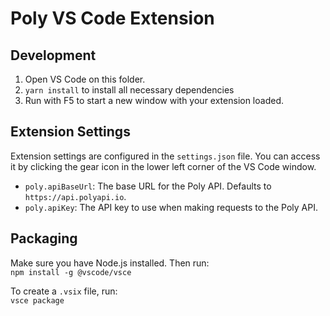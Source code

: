 # Poly VS Code Extension

## Development

1. Open VS Code on this folder.
2. `yarn install` to install all necessary dependencies
3. Run with F5 to start a new window with your extension loaded. 

## Extension Settings

Extension settings are configured in the `settings.json` file. You can access it by clicking the gear icon in the lower left corner of the VS Code window.

* `poly.apiBaseUrl`: The base URL for the Poly API. Defaults to `https://api.polyapi.io`.
* `poly.apiKey`: The API key to use when making requests to the Poly API.

## Packaging

Make sure you have Node.js installed. Then run:\
`npm install -g @vscode/vsce`

To create a `.vsix` file, run:\
`vsce package`
